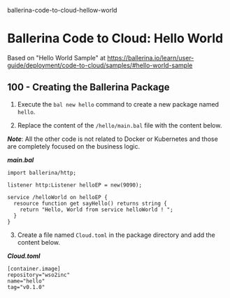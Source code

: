 ballerina-code-to-cloud-hellow-world
# Ballerina Code to Cloud: Hello World

Based on "Hello World Sample" at https://ballerina.io/learn/user-guide/deployment/code-to-cloud/samples/#hello-world-sample

## 100 - Creating the Ballerina Package

1. Execute the ```bal new hello``` command to create a new package named ```hello```.

2. Replace the content of the ```/hello/main.bal``` file with the content below.

***Note***: All the other code is not related to Docker or Kubernetes and those are completely focused on the business logic.

***main.bal***
```
import ballerina/http;

listener http:Listener helloEP = new(9090);

service /helloWorld on helloEP {
  resource function get sayHello() returns string {   
    return "Hello, World from service helloWorld ! ";   
  }
}
```

3. Create a file named ```Cloud.toml``` in the package directory and add the content below.

***Cloud.toml***
```
[container.image]
repository="wso2inc"
name="hello"
tag="v0.1.0"
```


